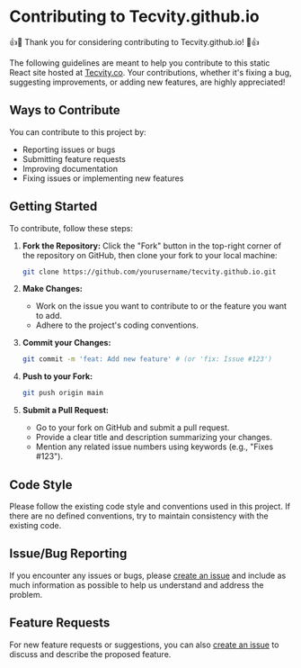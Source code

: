 # Contributing to Tecvity.github.io

👍🎉 Thank you for considering contributing to Tecvity.github.io! 🎉👍

The following guidelines are meant to help you contribute to this static React site hosted at [Tecvity.co](https://tecvity.co). Your contributions, whether it's fixing a bug, suggesting improvements, or adding new features, are highly appreciated!

## Ways to Contribute

You can contribute to this project by:

- Reporting issues or bugs
- Submitting feature requests
- Improving documentation
- Fixing issues or implementing new features

## Getting Started

To contribute, follow these steps:

1. **Fork the Repository:**
   Click the "Fork" button in the top-right corner of the repository on GitHub, then clone your fork to your local machine:

    ```bash
    git clone https://github.com/yourusername/tecvity.github.io.git
    ```

2. **Make Changes:**
   - Work on the issue you want to contribute to or the feature you want to add.
   - Adhere to the project's coding conventions.

3. **Commit your Changes:**

    ```bash
    git commit -m 'feat: Add new feature' # (or 'fix: Issue #123')
    ```

4. **Push to your Fork:**

    ```bash
    git push origin main
    ```

5. **Submit a Pull Request:**
   - Go to your fork on GitHub and submit a pull request.
   - Provide a clear title and description summarizing your changes.
   - Mention any related issue numbers using keywords (e.g., "Fixes #123").

## Code Style

Please follow the existing code style and conventions used in this project. If there are no defined conventions, try to maintain consistency with the existing code.

## Issue/Bug Reporting

If you encounter any issues or bugs, please [create an issue](https://github.com/Tecvity/tecvity.github.io/issues/new) and include as much information as possible to help us understand and address the problem.

## Feature Requests

For new feature requests or suggestions, you can also [create an issue](https://github.com/Tecvity/tecvity.github.io/issues/new) to discuss and describe the proposed feature.



